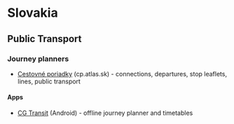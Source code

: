 # Slovakia

## Public Transport

### Journey planners
* [Cestovné poriadky](http://cp.atlas.sk) (cp.atlas.sk) - connections, departures, stop leaflets, lines, public transport

#### Apps
* [CG Transit](https://play.google.com/store/apps/details?id=com.circlegate.tt.transit.android) (Android) - offline journey planner and timetables

